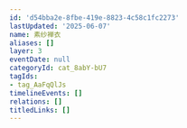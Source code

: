 ```yaml
---
id: 'd54bba2e-8fbe-419e-8823-4c58c1fc2273'
lastUpdated: '2025-06-07'
name: 素纱褝衣
aliases: []
layer: 3
eventDate: null
categoryId: cat_8abY-bU7
tagIds:
- tag_AaFqQlJs
timelineEvents: []
relations: []
titledLinks: []
---
```


